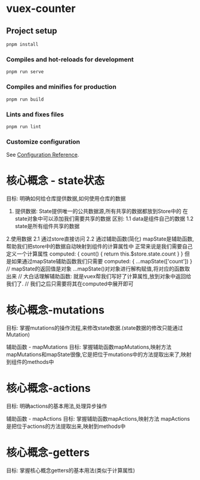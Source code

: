 # vuex-counter

## Project setup
```
pnpm install
```

### Compiles and hot-reloads for development
```
pnpm run serve
```

### Compiles and minifies for production
```
pnpm run build
```

### Lints and fixes files
```
pnpm run lint
```

### Customize configuration
See [Configuration Reference](https://cli.vuejs.org/config/).


# 核心概念 - state状态
目标: 明确如何给仓库提供数据,如何使用仓库的数据
1. 提供数据:
State提供唯一的公共数据源,所有共享的数据都放到Store中的
在state对象中可以添加我们需要共享的数据
区别:
1.1 data是组件自己的数据
1.2 state是所有组件共享的数据

2.使用数据
2.1 通过store直接访问
2.2 通过辅助函数(简化)
mapState是辅助函数,帮助我们把store中的数据自动映射到组件的计算属性中
正常来说是我们需要自己定义一个计算属性
computed: {
    count() {
        return this.$store.state.count
    }
}
但是如果通过mapState辅助函数我们只需要
computed: {
    ...mapState(['count'])
}
// mapState的返回值是对象 ...mapState()对对象进行解构赋值,将对应的函数取出来
// 大白话理解辅助函数: 就是vuex帮我们写好了计算属性,放到对象中返回给我们了.
// 我们之后只需要将其在computed中展开即可

# 核心概念-mutations
目标: 掌握mutations的操作流程,来修改state数据.(state数据的修改只能通过Mutation)

辅助函数 - mapMutations
目标: 掌握辅助函数mapMutations,映射方法
mapMutations和mapState很像,它是把位于mutations中的方法提取出来了,映射到组件的methods中

# 核心概念-actions
目标: 明确actions的基本用法,处理异步操作

辅助函数 - mapActions
目标: 掌握辅助函数mapActions,映射方法
mapActions是把位于actions的方法提取出来,映射到methods中

# 核心概念-getters
目标: 掌握核心概念getters的基本用法(类似于计算属性)
















